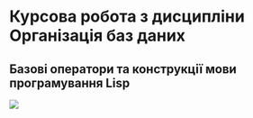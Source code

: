 # Курсова робота з дисципліни Організація баз даних
## Базові оператори та конструкції мови програмування Lisp

![](https://i.ibb.co/GpNvhwD/Screenshot-1.png)

